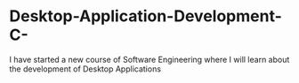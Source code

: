 # Desktop-Application-Development-C-
I have started a new course of Software Engineering where I will learn about the development of Desktop Applications 
